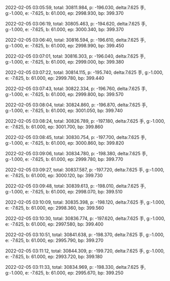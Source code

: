 2022-02-05 03:05:59, total: 30811.984, p: -196.030, delta:7.625 手, g:-1.000, e: -7.625, b: 61.000, ep: 2998.930, bp: 399.370

2022-02-05 03:06:19, total: 30805.463, p: -194.620, delta:7.625 手, g:-1.000, e: -7.625, b: 61.000, ep: 3000.340, bp: 399.370

2022-02-05 03:06:40, total: 30816.594, p: -196.610, delta:7.625 手, g:-1.000, e: -7.625, b: 61.000, ep: 2998.990, bp: 399.450

2022-02-05 03:07:01, total: 30816.303, p: -196.040, delta:7.625 手, g:-1.000, e: -7.625, b: 61.000, ep: 2999.000, bp: 399.380

2022-02-05 03:07:22, total: 30814.115, p: -195.740, delta:7.625 手, g:-1.000, e: -7.625, b: 61.000, ep: 2999.780, bp: 399.440

2022-02-05 03:07:43, total: 30822.334, p: -196.760, delta:7.625 手, g:-1.000, e: -7.625, b: 61.000, ep: 2999.800, bp: 399.570

2022-02-05 03:08:04, total: 30824.860, p: -196.870, delta:7.625 手, g:-1.000, e: -7.625, b: 61.000, ep: 3001.050, bp: 399.740

2022-02-05 03:08:24, total: 30826.789, p: -197.180, delta:7.625 手, g:-1.000, e: -7.625, b: 61.000, ep: 3001.700, bp: 399.860

2022-02-05 03:08:45, total: 30830.754, p: -197.700, delta:7.625 手, g:-1.000, e: -7.625, b: 61.000, ep: 3000.860, bp: 399.820

2022-02-05 03:09:06, total: 30834.780, p: -198.380, delta:7.625 手, g:-1.000, e: -7.625, b: 61.000, ep: 2999.780, bp: 399.770

2022-02-05 03:09:27, total: 30837.587, p: -197.720, delta:7.625 手, g:-1.000, e: -7.625, b: 61.000, ep: 3000.120, bp: 399.730

2022-02-05 03:09:48, total: 30839.613, p: -198.010, delta:7.625 手, g:-1.000, e: -7.625, b: 61.000, ep: 2998.070, bp: 399.510

2022-02-05 03:10:09, total: 30835.398, p: -198.120, delta:7.625 手, g:-1.000, e: -7.625, b: 61.000, ep: 2998.360, bp: 399.560

2022-02-05 03:10:30, total: 30836.774, p: -197.620, delta:7.625 手, g:-1.000, e: -7.625, b: 61.000, ep: 2997.580, bp: 399.400

2022-02-05 03:10:51, total: 30841.638, p: -198.370, delta:7.625 手, g:-1.000, e: -7.625, b: 61.000, ep: 2995.790, bp: 399.270

2022-02-05 03:11:12, total: 30844.309, p: -199.720, delta:7.625 手, g:-1.000, e: -7.625, b: 61.000, ep: 2993.720, bp: 399.180

2022-02-05 03:11:33, total: 30834.969, p: -198.330, delta:7.625 手, g:-1.000, e: -7.625, b: 61.000, ep: 2995.670, bp: 399.250